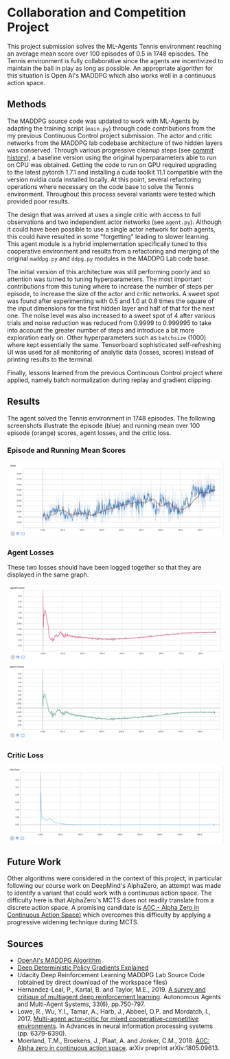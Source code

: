 # Collaboration and Competition Project

This project submission solves the ML-Agents Tennis environment reaching an average mean score over 100 episodes of 0.5 in 1748 episodes. The Tennis environment is fully collaborative since the agents are incentivized to maintain the ball in play as long as possible.  An appropriate algorithm for this situation is Open AI's MADDPG which also works well in a continuous action space.

## Methods

The MADDPG source code was updated to work with ML-Agents by adapting the training script (`main.py`) through code contributions from the my previous Continuous Control project submission.  The actor and critic networks from the MADDPG lab codebase architecture of two hidden layers was conserved. Through various progressive cleanup steps (see [commit history](https://github.com/kaaloo/p3_collab-compet/commits/master)), a baseline version using the original hyperparameters able to run on CPU was obtained.  Getting the code to run on GPU required upgrading to the latest pytorch 1.7.1 and installing a cuda toolkit 11.1 compatible with the version nvidia cuda installed locally.  At this point, several refactoring operations where necessary on the code base to solve the Tennis environment.  Throughout this process several variants were tested which provided poor results.  

The design that was arrived at uses a single critic with access to full observations and two independent actor networks (see `agent.py`).  Although it could have been possible to use a single actor network for both agents, this could have resulted in some "forgetting" leading to slower learning. This agent module is a hybrid implementation specifically tuned to this cooperative environment and results from a refactoring and merging of the original `maddpg.py` and `ddpg.py` modules in the MADDPG Lab code base. 

The initial version of this architecture was still performing poorly and so attention was turned to tuning hyperparameters.  The most important contributions from this tuning where to increase the number of steps per episode, to increase the size of the actor and critic networks.  A sweet spot was found after experimenting with 0.5 and 1.0 at 0.8 times the square of the input dimensions for the first hidden layer and half of that for the next one.  The noise level was also increased to a sweet spot of 4 after various trials and noise reduction was reduced from 0.9999 to 0.999995 to take into account the greater number of steps and introduce a bit more exploration early on. Other hyperparameters such as `batchsize` (1000) where kept essentially the same. Tensorboard sophisticated self-refreshing UI was used for all monitoring of analytic data (losses, scores) instead of printing results to the terminal.

Finally, lessons learned from the previous Continuous Control project where applied, namely batch normalization during replay and gradient clipping.

## Results

The agent solved the Tennis environment in 1748 episodes.  The following screenshots illustrate the episode (blue) and running mean over 100 episode (orange) scores, agent losses, and the critic loss.

### Episode and Running Mean Scores

![Episode and Running Mean Scores](images/score.png)

### Agent Losses

These two losses should have been logged together so that they are displayed in the same graph.

![Agent 0 Loss](images/agent0-losses.png)
![Agent 1 Loss](images/agent1-losses.png)

### Critic Loss

![Critic Loss](images/critic-losses.png)
## Future Work

Other algorithms were considered in the context of this project, in particular following our course work on DeepMind's AlphaZero, an attempt was made to identify a variant that could work with a continuous action space.  The difficulty here is that AlphaZero's MCTS does not readily translate from a discrete action space.  A promising candidate is [A0C - Alpha Zero in Continuous Action Space)](https://arxiv.org/pdf/1805.09613.pdf) which overcomes this difficulty by applying a progressive widening technique during MCTS.

## Sources

- [OpenAI's MADDPG Algorithm](https://towardsdatascience.com/openais-multi-agent-deep-deterministic-policy-gradients-maddpg-9d2dad34c82)
- [Deep Deterministic Policy Gradients Explained](https://towardsdatascience.com/deep-deterministic-policy-gradients-explained-2d94655a9b7b)
- Udacity Deep Reinforcement Learning MADDPG Lab Source Code (obtained by direct download of the workspace files)
- Hernandez-Leal, P., Kartal, B. and Taylor, M.E., 2019. [A survey and critique of multiagent deep reinforcement learning](https://arxiv.org/pdf/1810.05587.pdf). Autonomous Agents and Multi-Agent Systems, 33(6), pp.750-797.
- Lowe, R., Wu, Y.I., Tamar, A., Harb, J., Abbeel, O.P. and Mordatch, I., 2017. [Multi-agent actor-critic for mixed cooperative-competitive environments](https://papers.nips.cc/paper/2017/file/68a9750337a418a86fe06c1991a1d64c-Paper.pdf). In Advances in neural information processing systems (pp. 6379-6390).
- Moerland, T.M., Broekens, J., Plaat, A. and Jonker, C.M., 2018. [A0C: Alpha zero in continuous action space](https://arxiv.org/pdf/1805.09613.pdf). arXiv preprint arXiv:1805.09613.
